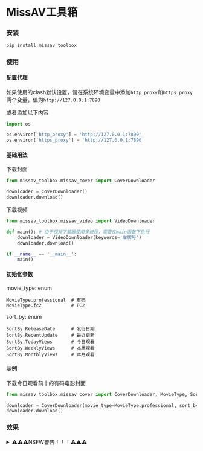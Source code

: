 # MissAV工具箱
### 安装
```shell
pip install missav_toolbox
```

### 使用
#### 配置代理

如果使用的clash默认设置，请在系统环境变量中添加`http_proxy`和`https_proxy`两个变量，值为`http://127.0.0.1:7890`

或者添加以下内容
```python
import os

os.environ['http_proxy'] = 'http://127.0.0.1:7890'
os.environ['https_proxy'] = 'http://127.0.0.1:7890'
```

#### 基础用法
下载封面
```python
from missav_toolbox.missav_cover import CoverDownloader

downloader = CoverDownloader()
downloader.download()
```

下载视频
```python
from missav_toolbox.missav_video import VideoDownloader

def main(): # 由于视频下载器使用多进程，需要在main函数下执行
    downloader = VideoDownloader(keywords='车牌号')
    downloader.download()

if __name__ == '__main__':
    main()
```
#### 初始化参数
movie_type: enum
```
MovieType.professional  # 有码
MovieType.fc2           # FC2
```
sort_by: enum
```
SortBy.ReleaseDate      # 发行日期
SortBy.RecentUpdate     # 最近更新
SortBy.TodayViews       # 今日观看
SortBy.WeeklyViews      # 本周观看
SortBy.MonthlyViews     # 本月观看
```

#### 示例
下载今日观看前十的有码电影封面

```python
from missav_toolbox.missav_cover import CoverDownloader, MovieType, SortBy

downloader = CoverDownloader(movie_type=MovieType.professional, sort_by=SortBy.TodayViews)
downloader.download()
```
### 效果
<details>
<summary>⚠️⚠️⚠️NSFW警告！！！⚠️⚠️⚠️</summary>

<img src="./intro/fig1.png" width=50%>

</details>
